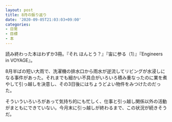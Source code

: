 ```yaml
---
layout: post
title: 8月の振り返り
date: '2020-09-05T21:03:03+09:00'
categories:
- 日常
- 目標
- 本
---
```


読み終わった本はわずか3冊。『それ ほんとう？』『宙に参る（1）』『Engineers in VOYAGE』。

8月半ばの短い大雨で、洗濯機の排水口から雨水が逆流してリビングが水浸しになる事件があった。それまでも細かい不具合がいろいろ積み重なったのに業を煮やして引っ越しを決意し、その3日後にはちょうどよい物件をみつけたのだった。

そういういろいろがあって気持ち的にも忙しく、仕事と引っ越し関係以外の活動がまともにできていない。今月末に引っ越しが終わるまで、この状況が続きそうだ。

